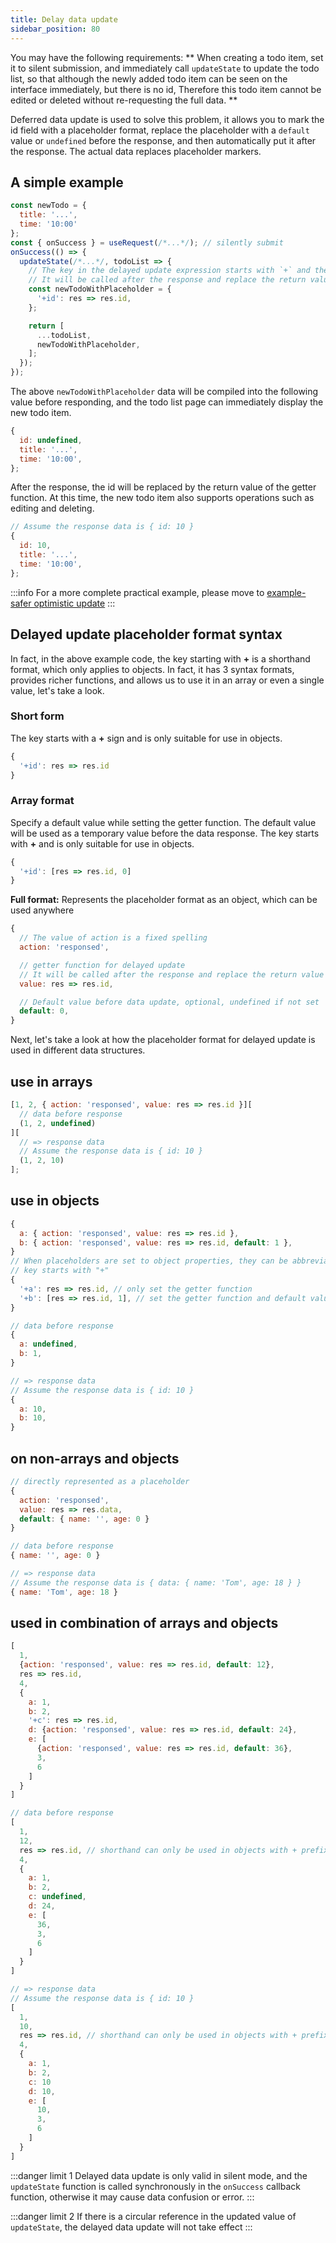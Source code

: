 ```yaml
---
title: Delay data update
sidebar_position: 80
---
```


You may have the following requirements: ** When creating a todo item, set it to silent submission, and immediately call `updateState` to update the todo list, so that although the newly added todo item can be seen on the interface immediately, but there is no id, Therefore this todo item cannot be edited or deleted without re-requesting the full data. **

Deferred data update is used to solve this problem, it allows you to mark the id field with a placeholder format, replace the placeholder with a `default` value or `undefined` before the response, and then automatically put it after the response. The actual data replaces placeholder markers.

## A simple example

```javascript
const newTodo = {
  title: '...',
  time: '10:00'
};
const { onSuccess } = useRequest(/*...*/); // silently submit
onSuccess(() => {
  updateState(/*...*/, todoList => {
    // The key in the delayed update expression starts with `+` and the value is set to the getter function
    // It will be called after the response and replace the return value on the id property, the res parameter is the response data
    const newTodoWithPlaceholder = {
      '+id': res => res.id,
    };

    return [
      ...todoList,
      newTodoWithPlaceholder,
    ];
  });
});
```

The above `newTodoWithPlaceholder` data will be compiled into the following value before responding, and the todo list page can immediately display the new todo item.

```javascript
{
  id: undefined,
  title: '...',
  time: '10:00',
};
```

After the response, the id will be replaced by the return value of the getter function. At this time, the new todo item also supports operations such as editing and deleting.

```javascript
// Assume the response data is { id: 10 }
{
  id: 10,
  title: '...',
  time: '10:00',
};
```

:::info
For a more complete practical example, please move to [example-safer optimistic update](../example/safer-ptimistic-update)
:::

## Delayed update placeholder format syntax

In fact, in the above example code, the key starting with **+** is a shorthand format, which only applies to objects. In fact, it has 3 syntax formats, provides richer functions, and allows us to use it in an array or even a single value, let's take a look.

### Short form

The key starts with a **+** sign and is only suitable for use in objects.

```javascript
{
  '+id': res => res.id
}
```

### Array format

Specify a default value while setting the getter function. The default value will be used as a temporary value before the data response. The key starts with **+** and is only suitable for use in objects.

```javascript
{
  '+id': [res => res.id, 0]
}
```

**Full format:**
Represents the placeholder format as an object, which can be used anywhere

```javascript
{
  // The value of action is a fixed spelling
  action: 'responsed',

  // getter function for delayed update
  // It will be called after the response and replace the return value on the id property, the res parameter is the response data
  value: res => res.id,

  // Default value before data update, optional, undefined if not set
  default: 0,
}
```

Next, let's take a look at how the placeholder format for delayed update is used in different data structures.

## use in arrays

```javascript
[1, 2, { action: 'responsed', value: res => res.id }][
  // data before response
  (1, 2, undefined)
][
  // => response data
  // Assume the response data is { id: 10 }
  (1, 2, 10)
];
```

## use in objects

```javascript
{
  a: { action: 'responsed', value: res => res.id },
  b: { action: 'responsed', value: res => res.id, default: 1 },
}
// When placeholders are set to object properties, they can be abbreviated as follows
// key starts with "+"
{
  '+a': res => res.id, // only set the getter function
  '+b': [res => res.id, 1], // set the getter function and default value
}

// data before response
{
  a: undefined,
  b: 1,
}

// => response data
// Assume the response data is { id: 10 }
{
  a: 10,
  b: 10,
}
```

## on non-arrays and objects

```javascript
// directly represented as a placeholder
{
  action: 'responsed',
  value: res => res.data,
  default: { name: '', age: 0 }
}

// data before response
{ name: '', age: 0 }

// => response data
// Assume the response data is { data: { name: 'Tom', age: 18 } }
{ name: 'Tom', age: 18 }
```

## used in combination of arrays and objects

```javascript
[
  1,
  {action: 'responsed', value: res => res.id, default: 12},
  res => res.id,
  4,
  {
    a: 1,
    b: 2,
    '+c': res => res.id,
    d: {action: 'responsed', value: res => res.id, default: 24},
    e: [
      {action: 'responsed', value: res => res.id, default: 36},
      3,
      6
    ]
  }
]

// data before response
[
  1,
  12,
  res => res.id, // shorthand can only be used in objects with + prefixed key, so does not compile
  4,
  {
    a: 1,
    b: 2,
    c: undefined,
    d: 24,
    e: [
      36,
      3,
      6
    ]
  }
]

// => response data
// Assume the response data is { id: 10 }
[
  1,
  10,
  res => res.id, // shorthand can only be used in objects with + prefixed key, so does not compile
  4,
  {
    a: 1,
    b: 2,
    c: 10
    d: 10,
    e: [
      10,
      3,
      6
    ]
  }
]
```

:::danger limit 1
Delayed data update is only valid in silent mode, and the `updateState` function is called synchronously in the `onSuccess` callback function, otherwise it may cause data confusion or error.
:::

:::danger limit 2
If there is a circular reference in the updated value of `updateState`, the delayed data update will not take effect
:::
